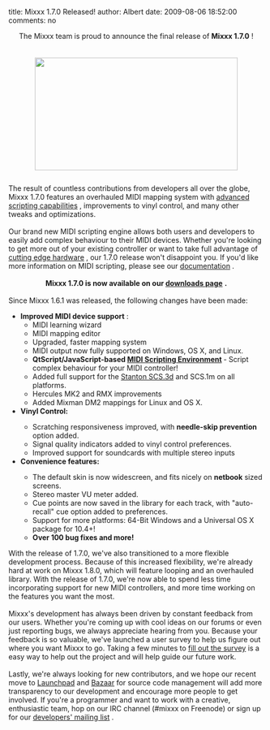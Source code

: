 title: Mixxx 1.7.0 Released!
author: Albert
date: 2009-08-06 18:52:00
comments: no

<div style="text-align: center;">The Mixxx team is proud to announce the final release of <span style="font-weight: bold;">Mixxx 1.7.0</span>
!<br />
<br />
<br />
<a href="http://www.mixxx.org/" onblur="try {parent.deselectBloggerImageGracefully();} catch(e) {}"><img alt="" border="0" src="{static}/images/news/mixxx-website.png" id="BLOGGER_PHOTO_ID_5366529771095874450" style="cursor: pointer; display: block; height: 222px; margin: 0px auto 10px; text-align: center; width: 400px;" />
</a>
</div>
<br />
The result of countless contributions from developers all over the globe, Mixxx 1.7.0 features an overhauled MIDI mapping system with <a href="{% url '/news/2009-02-09-midi-scripting-and-the-stanton-scs-3d-videos.html' %}">advanced scripting capabilities</a>
, improvements to vinyl control, and many other tweaks and optimizations.<br />
<br />
Our brand new MIDI scripting engine allows both users and developers to easily add complex behaviour to their MIDI devices. Whether you're looking to get more out of your existing controller or want to take full advantage of <a href="{% url '/news/2009-06-19-mixxx-with-stanton-scs3d-and-scs1m.html' %}">cutting edge hardware</a>
, our 1.7.0 release won't disappoint you. If you'd like more information on MIDI scripting, please see our <a href="https://github.com/mixxxdj/mixxx/wiki/midi_scripting">documentation</a>
.<br />
<br />
<div style="text-align: center;"><span style="font-weight: bold;">Mixxx 1.7.0 is now available on our </span>
<a href="http://www.mixxx.org/download/" style="font-weight: bold;">downloads page</a>
<span style="font-weight: bold;">. </span>
</div>
<br />
Since Mixxx 1.6.1 was released, the following changes have been made:<br />
<ul><li><span style="font-weight: bold;">Improved MIDI device support</span>
:<br />
<ul><li>MIDI learning wizard</li>
<li>MIDI mapping editor</li>
<li>Upgraded, faster mapping system</li>
<li>MIDI output now fully supported on Windows, OS X, and Linux.<span style="font-weight: bold;"></span>
</li>
<li><span style="font-weight: bold;">QtScript/JavaScript-based <a href="https://github.com/mixxxdj/mixxx/wiki/midi_scripting">MIDI Scripting Environment</a>
</span>
 - Script complex behaviour for your MIDI controller!</li>
<li>Added full support for the <a href="{% url '/news/2009-02-09-midi-scripting-and-the-stanton-scs-3d-videos.html' %}">Stanton SCS.3d</a>
 and SCS.1m on all platforms. </li>
<li>Hercules MK2 and RMX improvements</li>
<li>Added Mixman DM2 mappings for Linux and OS X.</li>
</ul>
</li>
<li style="font-weight: bold;">Vinyl Control:</li>
<ul><li>Scratching responsiveness improved, with <span style="font-weight: bold;">needle-skip prevention</span>
 option added.</li>
<li>Signal quality indicators added to vinyl control preferences.</li>
<li>Improved support for soundcards with multiple stereo inputs</li>
</ul>
<li style="font-weight: bold;">Convenience features:</li>
<ul><li>The default skin is now widescreen, and fits nicely on <span style="font-weight: bold;">netbook</span>
 sized screens.</li>
<li>Stereo master VU meter added.</li>
<li>Cue points are now saved in the library for each track, with "auto-recall" cue option added to preferences.</li>
<li>Support for more platforms: 64-Bit Windows and a Universal OS X package for 10.4+!</li>
<li style="text-align: left;"><span style="font-weight: bold;">Over 100 bug fixes and more!</span>
</li>
</ul>
</ul>
With the release of 1.7.0, we've also transitioned to a more flexible development process. Because of this increased flexibility, we're already hard at work on Mixxx 1.8.0, which will feature looping and an overhauled library. With the release of 1.7.0, we're now able to spend less time incorporating support for new MIDI controllers, and more time working on the features you want the most.<br />
<br />
Mixxx's development has always been driven by constant feedback from our users. Whether you're coming up with cool ideas on our forums or even just reporting bugs, we always appreciate hearing from you. Because your feedback is so valuable, we've launched a user survey to help us figure out where you want Mixxx to go. Taking a few minutes to <a href="{% url '/news/2009-08-06-mixxx-2009-user-survey.html' %}">fill out the survey</a>
 is a easy way to help out the project and will help guide our future work.<br />
<br />
Lastly, we're always looking for new contributors, and we hope our recent move to <a href="http://www.launchpad.net/">Launchpad</a>
 and <a href="http://www.bazaar-vcs.org/">Bazaar</a>
 for source code management will add more transparency to our development and encourage more people to get involved. If you're a programmer and want to work with a creative, enthusiastic team, hop on our IRC channel (#mixxx on Freenode) or sign up for our <a href="https://lists.sourceforge.net/lists/listinfo/mixxx-devel">developers' mailing list</a>
.
